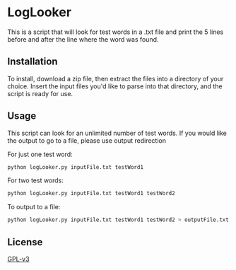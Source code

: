 # LogLooker
This is a script that will look for test words in a .txt file and print the 5 lines before and after the line where the word was found.

## Installation
To install, download a zip file, then extract the files into a directory of your choice. Insert the input files you'd like to parse into that directory, and the script is ready for use.

## Usage
This script can look for an unlimited number of test words. If you would like the output to go to a file, please use output redirection

For just one test word:
```python
python logLooker.py inputFile.txt testWord1
```

For two test words:
```python
python logLooker.py inputFile.txt testWord1 testWord2
```

To output to a file:
```python
python logLooker.py inputFile.txt testWord1 testWord2 > outputFile.txt
```

## License
[GPL-v3](https://choosealicense.com/licenses/gpl-3.0/)
